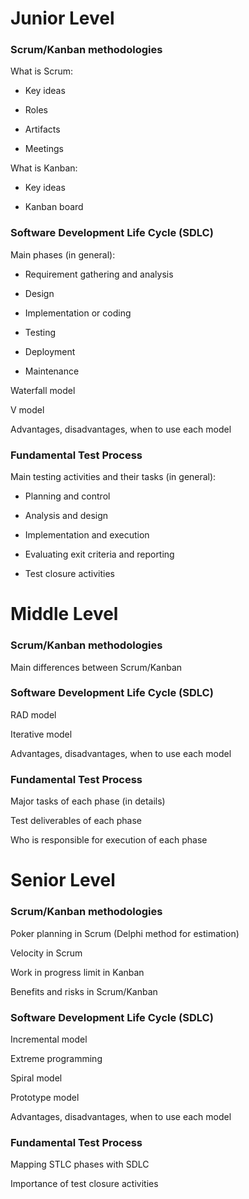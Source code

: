 # Junior Level
### Scrum/Kanban methodologies
What is Scrum:
* Key ideas

* Roles

* Artifacts

* Meetings

What is Kanban:
* Key ideas

* Kanban board

### Software Development Life Cycle (SDLC)
Main phases (in general):
* Requirement gathering and analysis

* Design

* Implementation or coding

* Testing

* Deployment

* Maintenance

Waterfall model

V model

Advantages, disadvantages, when to use each model

### Fundamental Test Process 
Main testing activities and their tasks (in general):
* Planning and control

* Analysis and design

* Implementation and execution

* Evaluating exit criteria and reporting

* Test closure activities


# Middle Level
### Scrum/Kanban methodologies
Main differences between Scrum/Kanban

### Software Development Life Cycle (SDLC)
RAD model

Iterative model

Advantages, disadvantages, when to use each model

### Fundamental Test Process 
Major tasks of each phase (in details)

Test deliverables of each phase

Who is responsible for execution of each phase


# Senior Level
### Scrum/Kanban methodologies
Poker planning in Scrum (Delphi method for estimation)

Velocity in Scrum

Work in progress limit in Kanban

Benefits and risks in Scrum/Kanban

### Software Development Life Cycle (SDLC)
Incremental  model

Extreme programming

Spiral model

Prototype model

Advantages, disadvantages, when to use each model

### Fundamental Test Process 
Mapping STLC phases with SDLC

Importance of test closure activities